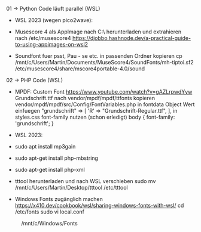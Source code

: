 01 -> Python Code läuft parallel (WSL)
- WSL 2023 (wegen pico2wave):
- Musescore 4 als AppImage nach C:\ herunterladen und extrahieren nach /etc/musescore4
  https://djobbo.hashnode.dev/a-practical-guide-to-using-appimages-on-wsl2

- Soundfont fuer psst, Pau - se etc. in passenden Ordner kopieren
  cp /mnt/c/Users/Martin/Documents/MuseScore4/SoundFonts/mh-tiptoi.sf2 /etc/musescore4/share/mscore4portable-4.0/sound

02 -> PHP Code (WSL)
- MPDF: Custom Font
  https://www.youtube.com/watch?v=gAZLrpwdYyw
  Grundschrift.ttf nach vendor/mpdf/mpdf/ttfonts kopieren
  vendor/mpdf/mpdf/src/Config/FontVariables.php
  in fontdata Object Wert einfuegen
  "grundschrift" => [
			'R' => "Grundschrift-Regular.ttf",
	],
  in styles.css font-family nutzen (schon erledigt)
  body {
    font-family: 'grundschrift';
  }


- WSL 2023: 
- sudo apt install mp3gain
- sudo apt-get install php-mbstring
- sudo apt-get install php-xml
- tttool herunterladen und nach WSL verschieben
  sudo mv /mnt/c/Users/Martin/Desktop/tttool /etc/tttool

- Windows Fonts zugänglich machen
  https://x410.dev/cookbook/wsl/sharing-windows-fonts-with-wsl/
  cd /etc/fonts
  sudo vi local.conf
<?xml version="1.0"?>
<!DOCTYPE fontconfig SYSTEM "fonts.dtd">
<fontconfig>
    <dir>/mnt/c/Windows/Fonts</dir>
</fontconfig>